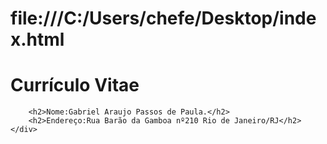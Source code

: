 # file:///C:/Users/chefe/Desktop/index.html
<!DOCTYPE html>
<html lang="en">
<head>
	<meta charset="UTF-8">
	<title>Currículo Vitae</title>
</head>
<body>
	<div>
		<h1>Currículo Vitae</h1
		
		<h2>Nome:Gabriel Araujo Passos de Paula.</h2>
		<h2>Endereço:Rua Barão da Gamboa nº210 Rio de Janeiro/RJ</h2>
	</div>
	
</body>
</html>
  
